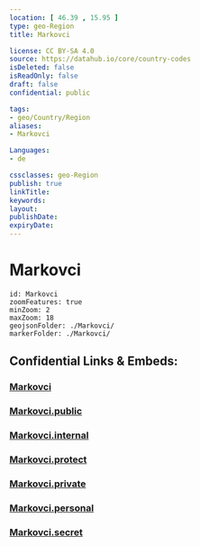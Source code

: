 ```yaml
---
location: [ 46.39 , 15.95 ] 
type: geo-Region
title: Markovci

license: CC BY-SA 4.0
source: https://datahub.io/core/country-codes
isDeleted: false
isReadOnly: false
draft: false
confidential: public

tags:
- geo/Country/Region
aliases:
- Markovci

Languages:
- de

cssclasses: geo-Region
publish: true
linkTitle: 
keywords: 
layout: 
publishDate: 
expiryDate: 
---
```


# Markovci

```leaflet
id: Markovci
zoomFeatures: true 
minZoom: 2 
maxZoom: 18
geojsonFolder: ./Markovci/
markerFolder: ./Markovci/
```


## Confidential Links & Embeds: 

### [Markovci](/_Standards/Earth/Continent/Europe/Europe~Central/Slovenia/Regions~Slovenia/Podravska/counties~Podravska/Markovci.md) 

### [Markovci.public](/_public/Earth/Continent/Europe/Europe~Central/Slovenia/Regions~Slovenia/Podravska/counties~Podravska/Markovci.public.md) 

### [Markovci.internal](/_internal/Earth/Continent/Europe/Europe~Central/Slovenia/Regions~Slovenia/Podravska/counties~Podravska/Markovci.internal.md) 

### [Markovci.protect](/_protect/Earth/Continent/Europe/Europe~Central/Slovenia/Regions~Slovenia/Podravska/counties~Podravska/Markovci.protect.md) 

### [Markovci.private](/_private/Earth/Continent/Europe/Europe~Central/Slovenia/Regions~Slovenia/Podravska/counties~Podravska/Markovci.private.md) 

### [Markovci.personal](/_personal/Earth/Continent/Europe/Europe~Central/Slovenia/Regions~Slovenia/Podravska/counties~Podravska/Markovci.personal.md) 

### [Markovci.secret](/_secret/Earth/Continent/Europe/Europe~Central/Slovenia/Regions~Slovenia/Podravska/counties~Podravska/Markovci.secret.md)

